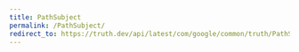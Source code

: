 ```yaml
---
title: PathSubject
permalink: /PathSubject/
redirect_to: https://truth.dev/api/latest/com/google/common/truth/PathSubject.html
---
```

